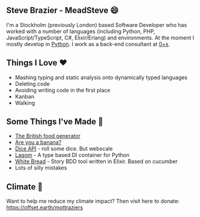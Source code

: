 ## Steve Brazier - MeadSteve 😄
I'm a Stockholm (previously London) based Software Developer who has worked with a number of languages (including Python, PHP, JavaScript/TypeScript, C#, Elixir/Erlang) and environments. At the moment I mostly develop in [Python](https://blog.meadsteve.dev/python/). I work as a back-end consultant at [0+x](https://0x.se/).
## Things I Love ❤️
* Mashing typing and static analysis onto dynamically typed languages
* Deleting code
* Avoiding writing code in the first place
* Kanban
* Walking

## Some Things I've Made 🔧
* [The British food generator](https://british-food-generator.herokuapp.com)
* [Are you a banana?](https://banana.meadsteve.dev)
* [Dice API](http://roll.diceapi.com/) - roll some dice. But webscale
* [Lagom](https://github.com/meadsteve/lagom) - A type based DI container for Python
* [White Bread](https://github.com/meadsteve/white-bread) - Story BDD tool written in Elixir. Based on cucumber
* Lots of silly mistakes

## Climate 🌱
Want to help me reduce my climate impact? Then visit here to donate: https://offset.earth/mottraziers
